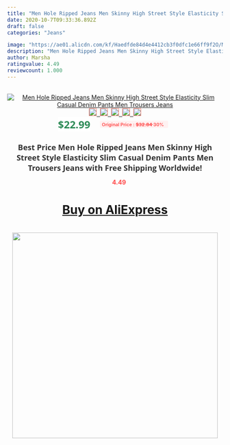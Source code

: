 ```yaml
---
title: "Men Hole Ripped Jeans Men Skinny High Street Style Elasticity Slim Casual Denim Pants Men Trousers Jeans"
date: 2020-10-7T09:33:36.892Z
draft: false
categories: "Jeans"

image: "https://ae01.alicdn.com/kf/Haedfde84d4e4412cb3f0dfc1e66ff9f2O/Men-Hole-Ripped-Jeans-Men-Skinny-High-Street-Style-Elasticity-Slim-Casual-Denim-Pants-Men-Trousers.png_220x220.png"
description: "Men Hole Ripped Jeans Men Skinny High Street Style Elasticity Slim Casual Denim Pants Men Trousers Jeans"
author: Marsha
ratingvalue: 4.49
reviewcount: 1.000
---
```

<br>
<div style="text-align: center;">
<a href="https://s.click.aliexpress.com/e/_AfZPxJ" target="_blank" rel="nofollow noopener noreferrer"><img alt="Men Hole Ripped Jeans Men Skinny High Street Style Elasticity Slim Casual Denim Pants Men Trousers Jeans" class="magnifier-image" src="https://ae01.alicdn.com/kf/Haedfde84d4e4412cb3f0dfc1e66ff9f2O/Men-Hole-Ripped-Jeans-Men-Skinny-High-Street-Style-Elasticity-Slim-Casual-Denim-Pants-Men-Trousers.png_220x220.png_640x640.jpg">
<br>
<img style="border:1px solid salmon" src="https://ae01.alicdn.com/kf/Haedfde84d4e4412cb3f0dfc1e66ff9f2O/Men-Hole-Ripped-Jeans-Men-Skinny-High-Street-Style-Elasticity-Slim-Casual-Denim-Pants-Men-Trousers.png_120x120.jpg">&nbsp;&nbsp;<img style="border:1px solid salmon" src="https://ae01.alicdn.com/kf/Hbf11f53974664c1c82b8ba771f36ed66p/Men-Hole-Ripped-Jeans-Men-Skinny-High-Street-Style-Elasticity-Slim-Casual-Denim-Pants-Men-Trousers.jpg_120x120.jpg">&nbsp;&nbsp;<img style="border:1px solid salmon" src="https://ae01.alicdn.com/kf/H336bcf7aafb24849b7cc2dd89b236fa7q/Men-Hole-Ripped-Jeans-Men-Skinny-High-Street-Style-Elasticity-Slim-Casual-Denim-Pants-Men-Trousers.jpg_120x120.jpg">&nbsp;&nbsp;<img style="border:1px solid salmon" src="https://ae01.alicdn.com/kf/H759bd7e03c0f4dccb3e1584631a5404c3/Men-Hole-Ripped-Jeans-Men-Skinny-High-Street-Style-Elasticity-Slim-Casual-Denim-Pants-Men-Trousers.jpg_120x120.jpg">&nbsp;&nbsp;<img style="border:1px solid salmon" src="https://ae01.alicdn.com/kf/H253377d06cba4ca6af8503082aa5c761f/Men-Hole-Ripped-Jeans-Men-Skinny-High-Street-Style-Elasticity-Slim-Casual-Denim-Pants-Men-Trousers.jpg_120x120.jpg"></a></div><br0>
<div style="text-align: center;"><span style="background-color: white; border: 0px; box-sizing: border-box; color: seagreen; display: inline-block; font-family: &quot;open sans&quot; , &quot;arial&quot; , &quot;helvetica&quot; , sans-serif , &quot;heiti&quot;; font-size: 24px; font-stretch: inherit; font-weight: 700; line-height: inherit; margin: 0px 10px 0px 0px; padding: 0px; vertical-align: middle;">$22.99 </span>
<span style="background: rgb(255 , 241 , 241); border-radius: 3px; border: 0px; box-sizing: border-box; color: #ff4747; display: inline-block; font-family: inherit; font-size: 12px; font-stretch: inherit; font-style: inherit; font-variant: inherit; font-weight: 600; line-height: inherit; margin: 0px; padding: 2px 5px; transform: scale(0.9); vertical-align: middle;">Original Price : <b style="text-decoration: line-through;">$32.84 </b> 30%&nbsp;&nbsp;</span></div>
<h1 style="color: #333333; display: inline-block; font-family: &quot;open sans&quot; , &quot;arial&quot; , &quot;helvetica&quot; , sans-serif , &quot;heiti&quot;; font-size: 18px; font-stretch: inherit; font-weight: 700; text-align: center;">Best Price Men Hole Ripped Jeans Men Skinny High Street Style Elasticity Slim Casual Denim Pants Men Trousers Jeans with Free Shipping Worldwide!</h1>
<div style="color: #ff4747; text-align: center;">
<img src="https://4.bp.blogspot.com/-M0ZcTcb-5uY/XleCXlxnR4I/AAAAAAAAAEc/OrjgMkXV1oMQFaCRZj5HQwOCBcu3w1FegCPcBGAYYCw/s1600/star.png" style="height: 15px;">&nbsp;<b>4.49</b></div>
<div class="button_cont" align="center"><a class="buynow_a" href="https://s.click.aliexpress.com/e/_AfZPxJ" target="_blank" rel="nofollow noopener noreferrer"><H1>Buy on AliExpress</H1></a></div><br>
<div class="separator" style="clear: both; text-align: center;">
<img src="https://lh3.googleusercontent.com/-pTy5HemUv9M/XlePHvY0dAI/AAAAAAAAAE4/0nX5iRUoIWY8eMW9Dpxeirr157OZliDIgCLcBGAsYHQ/s1600/badge.gif" width="480">
</div>
